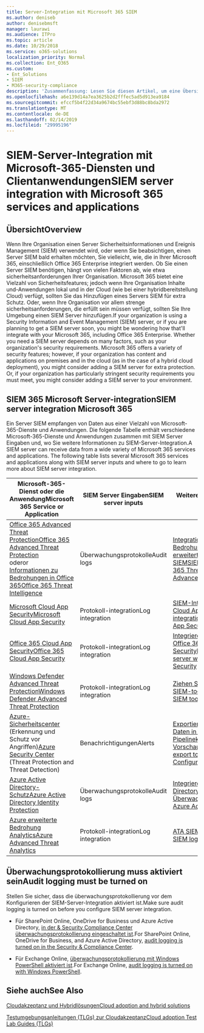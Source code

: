 ```yaml
---
title: Server-Integration mit Microsoft 365 SIEM
ms.author: deniseb
author: denisebmsft
manager: laurawi
ms.audience: ITPro
ms.topic: article
ms.date: 10/29/2018
ms.service: o365-solutions
localization_priority: Normal
ms.collection: Ent_O365
ms.custom:
- Ent_Solutions
- SIEM
- M365-security-compliance
description: 'Zusammenfassung: Lesen Sie diesen Artikel, um eine Übersicht über SIEM-Server-Integration in Microsoft 365 erhalten.'
ms.openlocfilehash: a6e139d14a7ea3625b2d2fffec5ad5d913ea9184
ms.sourcegitcommit: efccf5b4f22d34a9674bc55ebf3d88bc8bda2972
ms.translationtype: MT
ms.contentlocale: de-DE
ms.lasthandoff: 02/14/2019
ms.locfileid: "29995196"
---
```

# <a name="siem-server-integration-with-microsoft-365-services-and-applications"></a><span data-ttu-id="a7e7b-103">SIEM-Server-Integration mit Microsoft-365-Diensten und Clientanwendungen</span><span class="sxs-lookup"><span data-stu-id="a7e7b-103">SIEM server integration with Microsoft 365 services and applications</span></span>

## <a name="overview"></a><span data-ttu-id="a7e7b-104">Übersicht</span><span class="sxs-lookup"><span data-stu-id="a7e7b-104">Overview</span></span>

<span data-ttu-id="a7e7b-p101">Wenn Ihre Organisation einen Server Sicherheitsinformationen und Ereignis Management (SIEM) verwendet wird, oder wenn Sie beabsichtigen, einen Server SIEM bald erhalten möchten, Sie vielleicht, wie, die in Ihrer Microsoft 365, einschließlich Office 365 Enterprise integriert werden. Ob Sie einen Server SIEM benötigen, hängt von vielen Faktoren ab, wie etwa sicherheitsanforderungen Ihrer Organisation. Microsoft 365 bietet eine Vielzahl von Sicherheitsfeatures; jedoch wenn Ihre Organisation Inhalte und-Anwendungen lokal und in der Cloud (wie bei einer hybridbereitstellung Cloud) verfügt, sollten Sie das Hinzufügen eines Servers SIEM für extra Schutz. Oder, wenn Ihre Organisation vor allem strenge sicherheitsanforderungen, die erfüllt sein müssen verfügt, sollten Sie Ihre Umgebung einen SIEM Server hinzufügen.</span><span class="sxs-lookup"><span data-stu-id="a7e7b-p101">If your organization is using a Security Information and Event Management (SIEM) server, or if you are planning to get a SIEM server soon, you might be wondering how that'll integrate with your Microsoft 365, including Office 365 Enterprise. Whether you need a SIEM server depends on many factors, such as your organization's security requirements. Microsoft 365 offers a variety of security features; however, if your organization has content and applications on premises and in the cloud (as in the case of a hybrid cloud deployment), you might consider adding a SIEM server for extra protection. Or, if your organization has particularly stringent security requirements you must meet, you might consider adding a SIEM server to your environment.</span></span>

## <a name="siem-server-integration-microsoft-365"></a><span data-ttu-id="a7e7b-109">SIEM 365 Microsoft Server-integration</span><span class="sxs-lookup"><span data-stu-id="a7e7b-109">SIEM server integration Microsoft 365</span></span>

<span data-ttu-id="a7e7b-p102">Ein Server SIEM empfangen von Daten aus einer Vielzahl von Microsoft-365-Dienste und Anwendungen. Die folgende Tabelle enthält verschiedene Microsoft-365-Dienste und Anwendungen zusammen mit SIEM Server Eingaben und, wo Sie weitere Informationen zu SIEM-Server-Integration.</span><span class="sxs-lookup"><span data-stu-id="a7e7b-p102">A SIEM server can receive data from a wide variety of Microsoft 365 services and applications. The following table lists several Microsoft 365 services and applications along with SIEM server inputs and where to go to learn more about SIEM server integration.</span></span> 

| <span data-ttu-id="a7e7b-112">Microsoft-365-Dienst oder die Anwendung</span><span class="sxs-lookup"><span data-stu-id="a7e7b-112">Microsoft 365 Service or Application</span></span> | <span data-ttu-id="a7e7b-113">SIEM Server Eingaben</span><span class="sxs-lookup"><span data-stu-id="a7e7b-113">SIEM server inputs</span></span> | <span data-ttu-id="a7e7b-114">Weitere Ressourcen</span><span class="sxs-lookup"><span data-stu-id="a7e7b-114">Resources to learn more</span></span> |
| --- | --- | --- |
| [<span data-ttu-id="a7e7b-115">Office 365 Advanced Threat Protection</span><span class="sxs-lookup"><span data-stu-id="a7e7b-115">Office 365 Advanced Threat Protection</span></span>](office-365-atp.md) <br/>   <span data-ttu-id="a7e7b-116">oder</span><span class="sxs-lookup"><span data-stu-id="a7e7b-116">or</span></span>   <br/>[<span data-ttu-id="a7e7b-117">Informationen zu Bedrohungen in Office 365</span><span class="sxs-lookup"><span data-stu-id="a7e7b-117">Office 365 Threat Intelligence</span></span>](office-365-ti.md) | <span data-ttu-id="a7e7b-118">Überwachungsprotokolle</span><span class="sxs-lookup"><span data-stu-id="a7e7b-118">Audit logs</span></span> | [<span data-ttu-id="a7e7b-119">Integration mit Office 365 Bedrohungsanalyse und erweiterte Threat Protection SIEM</span><span class="sxs-lookup"><span data-stu-id="a7e7b-119">SIEM integration with Office 365 Threat Intelligence and Advanced Threat Protection</span></span>](siem-integration-with-office-365-ti.md) |
| [<span data-ttu-id="a7e7b-120">Microsoft Cloud App Security</span><span class="sxs-lookup"><span data-stu-id="a7e7b-120">Microsoft Cloud App Security</span></span>](https://docs.microsoft.com/cloud-app-security/what-is-cloud-app-security) | <span data-ttu-id="a7e7b-121">Protokoll-integration</span><span class="sxs-lookup"><span data-stu-id="a7e7b-121">Log integration</span></span> | [<span data-ttu-id="a7e7b-122">SIEM-Integration mit Microsoft Cloud App-Sicherheit</span><span class="sxs-lookup"><span data-stu-id="a7e7b-122">SIEM integration with Microsoft Cloud App Security</span></span>](https://docs.microsoft.com/cloud-app-security/siem) |
| [<span data-ttu-id="a7e7b-123">Office 365 Cloud App Security</span><span class="sxs-lookup"><span data-stu-id="a7e7b-123">Office 365 Cloud App Security</span></span>](office-365-cas-overview.md) | <span data-ttu-id="a7e7b-124">Protokoll-integration</span><span class="sxs-lookup"><span data-stu-id="a7e7b-124">Log integration</span></span> | [<span data-ttu-id="a7e7b-125">Integrieren Ihres SIEM-Servers in Office 365 Cloud App Security</span><span class="sxs-lookup"><span data-stu-id="a7e7b-125">Integrate your SIEM server with Office 365 Cloud App Security</span></span>](integrate-your-siem-server-with-office-365-cas.md) |
| [<span data-ttu-id="a7e7b-126">Windows Defender Advanced Threat Protection</span><span class="sxs-lookup"><span data-stu-id="a7e7b-126">Windows Defender Advanced Threat Protection</span></span>](https://docs.microsoft.com/windows/security/threat-protection/) | <span data-ttu-id="a7e7b-127">Protokoll-integration</span><span class="sxs-lookup"><span data-stu-id="a7e7b-127">Log integration</span></span> | [<span data-ttu-id="a7e7b-128">Ziehen Sie Warnungen zu Ihrer SIEM-tools</span><span class="sxs-lookup"><span data-stu-id="a7e7b-128">Pull alerts to your SIEM tools</span></span>](https://docs.microsoft.com/windows/security/threat-protection/windows-defender-atp/configure-siem-windows-defender-advanced-threat-protection) |
| <span data-ttu-id="a7e7b-129">[Azure-Sicherheitscenter](https://docs.microsoft.com/azure/security-center/security-center-intro) (Erkennung und Schutz vor Angriffen)</span><span class="sxs-lookup"><span data-stu-id="a7e7b-129">[Azure Security Center](https://docs.microsoft.com/azure/security-center/security-center-intro) (Threat Protection and Threat Detection)</span></span> | <span data-ttu-id="a7e7b-130">Benachrichtigungen</span><span class="sxs-lookup"><span data-stu-id="a7e7b-130">Alerts</span></span> | [<span data-ttu-id="a7e7b-131">Exportieren von Azure Security-Daten in SIEM - Pipelinekonfiguration - Vorschau</span><span class="sxs-lookup"><span data-stu-id="a7e7b-131">Azure Security data export to SIEM - Pipeline Configuration - Preview</span></span>](https://docs.microsoft.com/azure/security-center/security-center-export-data-to-siem) |
| [<span data-ttu-id="a7e7b-132">Azure Active Directory-Schutz</span><span class="sxs-lookup"><span data-stu-id="a7e7b-132">Azure Active Directory Identity Protection</span></span>](https://docs.microsoft.com/azure/active-directory/identity-protection/overview) | <span data-ttu-id="a7e7b-133">Überwachungsprotokolle</span><span class="sxs-lookup"><span data-stu-id="a7e7b-133">Audit logs</span></span> | [<span data-ttu-id="a7e7b-134">Integrieren von Azure Active Directory-Überwachungsprotokolle</span><span class="sxs-lookup"><span data-stu-id="a7e7b-134">Integrate Azure Active Directory audit logs</span></span>](https://docs.microsoft.com/azure/security/security-azure-log-integration-ad) |
| [<span data-ttu-id="a7e7b-135">Azure erweiterte Bedrohung Analytics</span><span class="sxs-lookup"><span data-stu-id="a7e7b-135">Azure Advanced Threat Analytics</span></span>](https://docs.microsoft.com/azure/security/azure-threat-detection) | <span data-ttu-id="a7e7b-136">Protokoll-integration</span><span class="sxs-lookup"><span data-stu-id="a7e7b-136">Log integration</span></span> | [<span data-ttu-id="a7e7b-137">ATA SIEM-Protokoll (engl.)</span><span class="sxs-lookup"><span data-stu-id="a7e7b-137">ATA SIEM log reference</span></span>](https://docs.microsoft.com/advanced-threat-analytics/cef-format-sa) |

## <a name="audit-logging-must-be-turned-on"></a><span data-ttu-id="a7e7b-138">Überwachungsprotokollierung muss aktiviert sein</span><span class="sxs-lookup"><span data-stu-id="a7e7b-138">Audit logging must be turned on</span></span>

<span data-ttu-id="a7e7b-139">Stellen Sie sicher, dass die überwachungsprotokollierung vor dem Konfigurieren der SIEM-Server-Integration aktiviert ist.</span><span class="sxs-lookup"><span data-stu-id="a7e7b-139">Make sure audit logging is turned on before you configure SIEM server integration.</span></span> 

- <span data-ttu-id="a7e7b-140">Für SharePoint Online, OneDrive for Business und Azure Active Directory, [in der & Security Compliance Center überwachungsprotokollierung eingeschaltet ist](https://docs.microsoft.com/office365/securitycompliance/turn-audit-log-search-on-or-off).</span><span class="sxs-lookup"><span data-stu-id="a7e7b-140">For SharePoint Online, OneDrive for Business, and Azure Active Directory, [audit logging is turned on in the Security & Compliance Center](https://docs.microsoft.com/office365/securitycompliance/turn-audit-log-search-on-or-off).</span></span>

- <span data-ttu-id="a7e7b-141">Für Exchange Online, [überwachungsprotokollierung mit Windows PowerShell aktiviert ist](https://docs.microsoft.com/office365/securitycompliance/enable-mailbox-auditing).</span><span class="sxs-lookup"><span data-stu-id="a7e7b-141">For Exchange Online, [audit logging is turned on with Windows PowerShell](https://docs.microsoft.com/office365/securitycompliance/enable-mailbox-auditing).</span></span>
 
## <a name="see-also"></a><span data-ttu-id="a7e7b-142">Siehe auch</span><span class="sxs-lookup"><span data-stu-id="a7e7b-142">See Also</span></span>

[<span data-ttu-id="a7e7b-143">Cloudakzeptanz und Hybridlösungen</span><span class="sxs-lookup"><span data-stu-id="a7e7b-143">Cloud adoption and hybrid solutions</span></span>](https://docs.microsoft.com/office365/enterprise/cloud-adoption-and-hybrid-solutions)
  
[<span data-ttu-id="a7e7b-144">Testumgebungsanleitungen (TLGs) zur Cloudakzeptanz</span><span class="sxs-lookup"><span data-stu-id="a7e7b-144">Cloud adoption Test Lab Guides (TLGs)</span></span>](https://docs.microsoft.com/office365/enterprise/cloud-adoption-test-lab-guides-tlgs)


